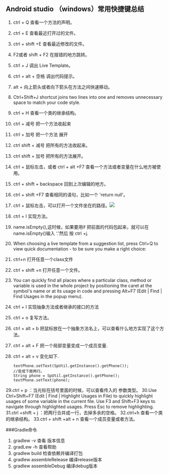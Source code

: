 ## Android studio （windows）常用快捷键总结 ##
1. ctrl + Q 查看一个方法的声明。
2. ctrl + E 查看最近打开过的文件。
3. ctrl + shift +E 查看最近修改的文件。
4. F2或者 shift + F2 在报错的地方跳转。
5. ctrl + J 调出 Live Template。
6. ctrl + alt + 空格 调出代码提示。
7. alt + 向上箭头或者向下箭头在方法之间快速移动。
8. Ctrl+Shift+J shortcut joins two lines into one and removes unnecessary space to match your code style.
9. ctrl + H 查看一个类的继承结构。
10. ctrl + 减号 把一个方法收起来
11. ctrl + 加号 把一个方法 展开
12. ctrl shift + 减号 把所有的方法收起来。
13. ctrl shift + 加号 把所有的方法展开。
14. ctrl + 鼠标左击，或者 ctrl + alt +F7 查看一个方法或者变量在什么地方被使用。
15. ctrl + shift + backspace 回到上次编辑的地方。
16. ctrl + shift +F7 查看相同的语句，比如一个 'return null'。
17. ctrl + 鼠标左击，可以打开一个文件坐在的路径。![](C:\Users\Administrator\Desktop\img_first.png)
18. ctrl + I  实现方法。
19. name.isEmpty(),这时候，如果要用if 把前面的代码包起来，就可以在name.isEmpty()输入 ‘.’然后 按 ctrl +j.
20. When choosing a live template from a suggestion list, press Ctrl+Q to view quick documentation - to be sure you make a right choice:
21. ctrl+n 打开任意一个class文件
22. ctrl + shift +n 打开任意一个文件。
23. You can quickly find all places where a particular class, method or variable is used in the whole project by positioning the caret at the symbol's name or at its usage in code and pressing Alt+F7 (Edit | Find | Find Usages in the popup menu).
24. ctrl + I 实现抽象方法或者继承的接口的方法
25. ctrl + o 复写方法。
26. ctrl + alt + b 把鼠标放在一个抽象方法名上，可以查看什么地方实现了这个方法。
27. ctrl + alt + F 把一个局部变量变成一个成员变量.
28. ctrl + alt + v 变化如下.


    	textPhone.setText(SpUtil.getInstance().getPhone());
		//变成下面两行。
        String phone = SpUtil.getInstance().getPhone();
        textPhone.setText(phone);

29.ctrl + p ：当光标在括号里面的时候，可以查看传入的 参数类型。
30.Use Ctrl+Shift+F7 (Edit | Find | Highlight Usages in File) to quickly highlight usages of some variable in the current file.
Use F3 and Shift+F3 keys to navigate through highlighted usages.
Press Esc to remove highlighting.
31.ctrl +shift + j ：把两行合并成一行，去掉多余的空格。
32.ctrl+h 查看一个类的继承结构。
33.ctrl + shift +alt + n 查看一个成员变量或者方法。

###Gradle命令
1. gradlew -v 查看 版本信息
2. gradLew -h 查看帮助
3. gradlew build 检查依赖并编译打包
4. gradlew assembleRelease 编译release版本
5. gradlew assembleDebug 编译debug版本


 

